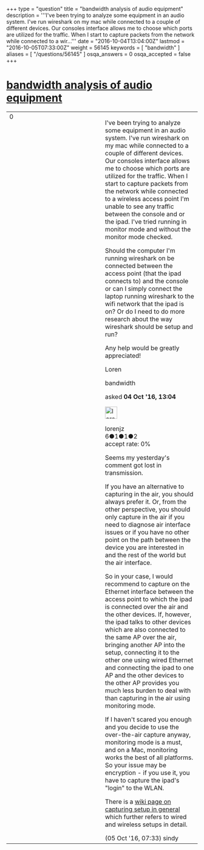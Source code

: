 +++
type = "question"
title = "bandwidth analysis of audio equipment"
description = '''I&#x27;ve been trying to analyze some equipment in an audio system. I&#x27;ve run wireshark on my mac while connected to a couple of different devices. Our consoles interface allows me to choose which ports are utilized for the traffic. When I start to capture packets from the network while connected to a wir...'''
date = "2016-10-04T13:04:00Z"
lastmod = "2016-10-05T07:33:00Z"
weight = 56145
keywords = [ "bandwidth" ]
aliases = [ "/questions/56145" ]
osqa_answers = 0
osqa_accepted = false
+++

<div class="headNormal">

# [bandwidth analysis of audio equipment](/questions/56145/bandwidth-analysis-of-audio-equipment)

</div>

<div id="main-body">

<div id="askform">

<table id="question-table" style="width:100%;"><colgroup><col style="width: 50%" /><col style="width: 50%" /></colgroup><tbody><tr class="odd"><td style="width: 30px; vertical-align: top"><div class="vote-buttons"><span id="post-56145-upvote" class="ajax-command post-vote up" rel="nofollow" title="I like this post (click again to cancel)"> </span><div id="post-56145-score" class="post-score" title="current number of votes">0</div><span id="post-56145-downvote" class="ajax-command post-vote down" rel="nofollow" title="I dont like this post (click again to cancel)"> </span> <span id="favorite-mark" class="ajax-command favorite-mark" rel="nofollow" title="mark/unmark this question as favorite (click again to cancel)"> </span><div id="favorite-count" class="favorite-count"></div></div></td><td><div id="item-right"><div class="question-body"><p>I've been trying to analyze some equipment in an audio system. I've run wireshark on my mac while connected to a couple of different devices. Our consoles interface allows me to choose which ports are utilized for the traffic. When I start to capture packets from the network while connected to a wireless access point I'm unable to see any traffic between the console and or the ipad. I've tried running in monitor mode and without the monitor mode checked.<br />
</p><p>Should the computer I'm running wireshark on be connected between the access point (that the ipad connects to) and the console or can I simply connect the laptop running wireshark to the wifi network that the ipad is on? Or do I need to do more research about the way wireshark should be setup and run?</p><p>Any help would be greatly appreciated!</p><p>Loren</p></div><div id="question-tags" class="tags-container tags"><span class="post-tag tag-link-bandwidth" rel="tag" title="see questions tagged &#39;bandwidth&#39;">bandwidth</span></div><div id="question-controls" class="post-controls"></div><div class="post-update-info-container"><div class="post-update-info post-update-info-user"><p>asked <strong>04 Oct '16, 13:04</strong></p><img src="https://secure.gravatar.com/avatar/2be56f33c88a6b343477d2f047a6d301?s=32&amp;d=identicon&amp;r=g" class="gravatar" width="32" height="32" alt="lorenjz&#39;s gravatar image" /><p><span>lorenjz</span><br />
<span class="score" title="6 reputation points">6</span><span title="1 badges"><span class="badge1">●</span><span class="badgecount">1</span></span><span title="1 badges"><span class="silver">●</span><span class="badgecount">1</span></span><span title="2 badges"><span class="bronze">●</span><span class="badgecount">2</span></span><br />
<span class="accept_rate" title="Rate of the user&#39;s accepted answers">accept rate:</span> <span title="lorenjz has no accepted answers">0%</span> </br></p></div></div><div id="comments-container-56145" class="comments-container"><span id="56162"></span><div id="comment-56162" class="comment"><div id="post-56162-score" class="comment-score"></div><div class="comment-text"><p>Seems my yesterday's comment got lost in transmission.</p><p>If you have an alternative to capturing in the air, you should always prefer it. Or, from the other perspective, you should only capture in the air if you need to diagnose air interface issues or if you have no other point on the path between the device you are interested in and the rest of the world but the air interface.</p><p>So in your case, I would recommend to capture on the Ethernet interface between the access point to which the ipad is connected over the air and the other devices. If, however, the ipad talks to other devices which are also connected to the same AP over the air, bringing another AP into the setup, connecting it to the other one using wired Ethernet and connecting the ipad to one AP and the other devices to the other AP provides you much less burden to deal with than capturing in the air using monitoring mode.</p><p>If I haven't scared you enough and you decide to use the over-the-air capture anyway, monitoring mode is a must, and on a Mac, monitoring works the best of all platforms. So your issue may be encryption - if you use it, you have to capture the ipad's "login" to the WLAN.</p><p>There is a <a href="https://wiki.wireshark.org/CaptureSetup">wiki page on capturing setup in general</a> which further refers to wired and wireless setups in detail.</p></div><div id="comment-56162-info" class="comment-info"><span class="comment-age">(05 Oct '16, 07:33)</span> <span class="comment-user userinfo">sindy</span></div></div></div><div id="comment-tools-56145" class="comment-tools"></div><div class="clear"></div><div id="comment-56145-form-container" class="comment-form-container"></div><div class="clear"></div></div></td></tr></tbody></table>

</div>

</div>

